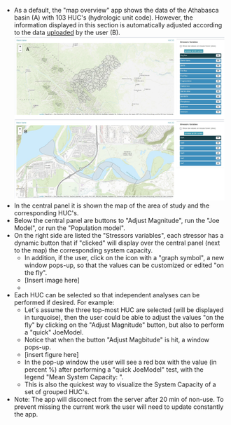 * As a default, the "map overview" app shows the data of the Athabasca basin (A) with 103 HUC's (hydrologic unit code). However, the information displayed in this section is automatically adjusted according to the data [uploaded](https://github.com/pgonzaleze/JoeModelAnatomy/blob/main/UploadData.md) by the user (B).
![alt text](https://github.com/pgonzaleze/CumulativeEffectModelAnatomy/blob/main/Figures/MapOverview_comparison.png)
* In the central panel it is shown the map of the area of study and the corresponding HUC's. 
* Below the central panel are buttons to "Adjust Magnitude", run the "Joe Model", or run the "Population model".
* On the right side are listed the "Stressors variables", each stressor has a dynamic button that if "clicked" will display over the central panel (next to the map) the corresponding system capacity.
    * In addition, if the user, click on the icon with a "graph symbol", a new window pops-up, so that the values can be customized or edited "on the fly".
    - [Insert image here]
    * 
* Each HUC can be selected so that independent analyses can be performed if desired. For example:
    * Let´s assume the three top-most HUC are selected (will be displayed in turquoise), then the user could be able to adjust the values "on the fly" by clicking on the "Adjust Magnitude" button, but also to perform a "quick" JoeModel.
    * Notice that when the button "Adjust Magbitude" is hit, a window pops-up.
    - [insert figure here]
    * In the pop-up window the user will see a red box with the value (in percent %) after performing a "quick JoeModel" test, with the legend "Mean System Capacity: ".
    * This is also the quickest way to visualize the System Capacity of a set of grouped HUC's.
* Note: The app will disconect from the server after 20 min of non-use. To prevent missing the current work the user will need to update constantly the app.


